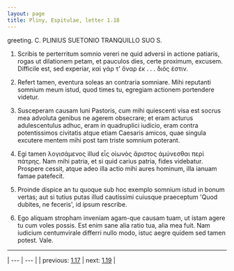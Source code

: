 ```yaml
---
layout: page
title: Pliny, Espitulae, letter 1.18
---
```


greeting. C. PLINIUS SUETONIO TRANQUILLO SUO S.



1. Scribis te perterritum somnio vereri ne quid adversi in actione patiaris, rogas ut dilationem petam, et pauculos dies, certe proximum, excusem. Difficile est, sed experiar, καὶ γάρ τ' ὄναρ ἐκ . . . διός ἐστιν.



2. Refert tamen, eventura soleas an contraria somniare. Mihi reputanti somnium meum istud, quod times tu, egregiam actionem portendere videtur.



3. Susceperam causam Iuni Pastoris, cum mihi quiescenti visa est socrus mea advoluta genibus ne agerem obsecrare; et eram acturus adulescentulus adhuc, eram in quadruplici iudicio, eram contra potentissimos civitatis atque etiam Caesaris amicos, quae singula excutere mentem mihi post tam triste somnium poterant.



4. Egi tamen λογισάμενος illud εἷς οἰωνὸς ἄριστος ἀμύνεσθαι περὶ πάτρης. Nam mihi patria, et si quid carius patria, fides videbatur. Prospere cessit, atque adeo illa actio mihi aures hominum, illa ianuam famae patefecit.



5. Proinde dispice an tu quoque sub hoc exemplo somnium istud in bonum vertas; aut si tutius putas illud cautissimi cuiusque praeceptum 'Quod dubites, ne feceris', id ipsum rescribe.



6. Ego aliquam stropham inveniam agam-que causam tuam, ut istam agere tu cum voles possis. Est enim sane alia ratio tua, alia mea fuit. Nam iudicium centumvirale differri nullo modo, istuc aegre quidem sed tamen potest. Vale.



---

| --- | --- |
| previous: [1.17](../1.17/) | next: [1.19](../1.19/) |